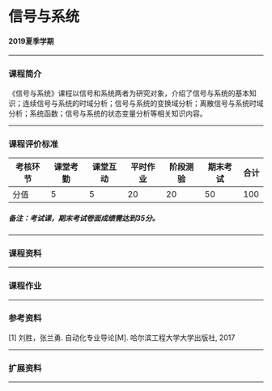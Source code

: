 # 信号与系统

#### 2019夏季学期

---

### 课程简介

《信号与系统》课程以信号和系统两者为研究对象，介绍了信号与系统的基本知识；连续信号与系统的时域分析；信号与系统的变换域分析；离散信号与系统时域分析；系统函数；信号与系统的状态变量分析等相关知识内容。

---

### 课程评价标准

|考核环节 | 课堂考勤 | 课堂互动 | 平时作业 | 阶段测验 |期末考试|合计|
|---|---|---|---|---|---|---|
|分值| 5| 5|20|20|50|100|



##### 备注：考试课，期末考试卷面成绩需达到35分。

---

### 课程资料



---

### 课程作业





---

### 参考资料

[1] 刘胜，张兰勇. 自动化专业导论[M]. 哈尔滨工程大学大学出版社, 2017

---

### 扩展资料



---
